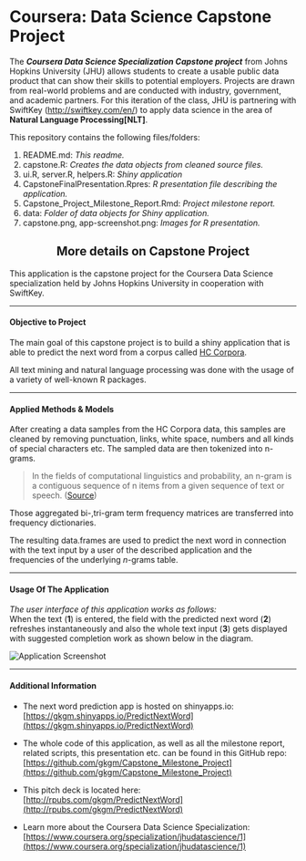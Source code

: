 # Coursera: Data Science Capstone Project

The <b><i>Coursera Data Science Specialization Capstone project</b></i> from Johns Hopkins University (JHU) allows students to create a usable public data product that can show their skills to potential 
employers. Projects are drawn from real-world problems and are conducted with industry, government, and academic partners. For this iteration of the class, JHU is partnering with SwiftKey (http://swiftkey.com/en/) to apply data science in the area of **Natural Language Processing[NLT]**.

This repository contains the following files/folders:

1. README.md: <i>This readme.</i>
2. capstone.R: <i>Creates the data objects from cleaned source files.</i>
3. ui.R, server.R, helpers.R: <i>Shiny application</i>
4. CapstoneFinalPresentation.Rpres: <i>R presentation file describing the application.</i>
5. Capstone_Project_Milestone_Report.Rmd: <i>Project milestone report.</i>
6. data: <i>Folder of data objects for Shiny application.</i>
7. capstone.png, app-screenshot.png: <i>Images for R presentation.</i>


 <h2><center> More details on Capstone Project </center></h2>


This application is the capstone project for the Coursera Data Science specialization held by Johns Hopkins University in cooperation with SwiftKey.


******

#### Objective to Project

The main goal of this capstone project is to build a shiny application that is able to predict the next word from a corpus called [HC Corpora](http://www.corpora.heliohost.org/). 

All text mining and natural language processing was done with the usage of a variety of well-known R packages.

******

#### Applied Methods & Models

After creating a data samples from the HC Corpora data, this samples are cleaned by removing punctuation, links, white space, numbers and all kinds of special characters etc. The sampled data are then tokenized into n-grams.
> In the fields of computational linguistics and probability, an n-gram is a contiguous sequence of n items from a given sequence of text or speech. ([Source](http://en.wikipedia.org/wiki/N-gram))

Those aggregated bi-,tri-gram term frequency matrices are transferred into frequency dictionaries.

The resulting data.frames are used to predict the next word in connection with the text input by a user of the described application and the frequencies of the underlying *n*-grams table.

******

#### Usage Of The Application

<i>The user interface of this application works as follows: </i> <br>
When the text (**1**) is entered, the field with the predicted next word (**2**) refreshes instantaneously and  also the whole text input (**3**) gets displayed with suggested completion work as shown below in the diagram.

![Application Screenshot](./about/app-screenshot.png)

******

#### Additional Information


* The next word prediction app is hosted on shinyapps.io: [https://gkgm.shinyapps.io/PredictNextWord](https://gkgm.shinyapps.io/PredictNextWord)


* The whole code of this application, as well as all the milestone report, related scripts, this presentation  etc. can be found in this GitHub repo: [https://github.com/gkgm/Capstone_Milestone_Project](https://github.com/gkgm/Capstone_Milestone_Project)

* This pitch deck is located here: [http://rpubs.com/gkgm/PredictNextWord](http://rpubs.com/gkgm/PredictNextWord)

* Learn more about the Coursera Data Science Specialization: [https://www.coursera.org/specialization/jhudatascience/1](https://www.coursera.org/specialization/jhudatascience/1)
